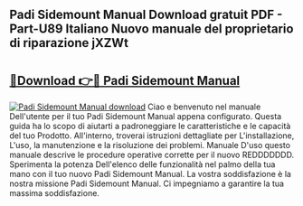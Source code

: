 ## Padi Sidemount Manual Download gratuit PDF - Part-U89 Italiano Nuovo manuale del proprietario di riparazione jXZWt

# <h2><a href="http://df9z3i.blite.top/?on=Padi+Sidemount+Manual">🔗Download 👉🔴 Padi Sidemount Manual</a></h2>

[![Padi Sidemount Manual download](https://i.imgur.com/lujVjoI.png)](http://df9z3i.blite.top/?on=Padi+Sidemount+Manual)
Ciao e benvenuto nel manuale Dell'utente per il tuo Padi Sidemount Manual appena configurato. Questa guida ha lo scopo di aiutarti a padroneggiare le caratteristiche e le capacità del tuo Prodotto. All'interno, troverai istruzioni dettagliate per L'installazione, L'uso, la manutenzione e la risoluzione dei problemi. Manuale D'uso questo manuale descrive le procedure operative corrette per il nuovo REDDDDDDD. Sperimenta la potenza Dell'elenco delle funzionalità nel palmo della tua mano con il tuo nuovo Padi Sidemount Manual. La vostra soddisfazione è la nostra missione Padi Sidemount Manual. Ci impegniamo a garantire la tua massima soddisfazione.
